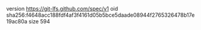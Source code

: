 version https://git-lfs.github.com/spec/v1
oid sha256:f4648acc188fdf4af3f4161d05b5bce5daade08944f2765326478b17e19ac80a
size 594
